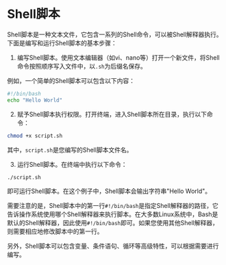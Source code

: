 # Shell脚本

Shell脚本是一种文本文件，它包含一系列的Shell命令，可以被Shell解释器执行。下面是编写和运行Shell脚本的基本步骤：

1. 编写Shell脚本。使用文本编辑器（如vi、nano等）打开一个新文件，将Shell命令按照顺序写入文件中，以`.sh`为后缀名保存。

例如，一个简单的Shell脚本可以包含以下内容：

```bash
#!/bin/bash
echo "Hello World"
```

2. 赋予Shell脚本执行权限。打开终端，进入Shell脚本所在目录，执行以下命令：

```bash
chmod +x script.sh
```

其中，`script.sh`是您编写的Shell脚本文件名。

3. 运行Shell脚本。在终端中执行以下命令：

```bash
./script.sh
```

即可运行Shell脚本。在这个例子中，Shell脚本会输出字符串"Hello World"。

需要注意的是，Shell脚本中的第一行`#!/bin/bash`是指定Shell解释器的路径，它告诉操作系统使用哪个Shell解释器来执行脚本。在大多数Linux系统中，Bash是默认的Shell解释器，因此使用`#!/bin/bash`即可。如果您使用其他Shell解释器，则需要相应地修改脚本中的第一行。

另外，Shell脚本可以包含变量、条件语句、循环等高级特性，可以根据需要进行编写。